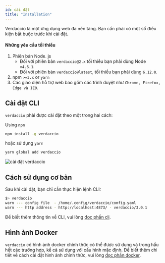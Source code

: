 ```yaml
---
id: cài đặt
title: "Installation"
---
```

Verdaccio là một ứng dụng web đa nền tảng. Bạn cần phải có một số điều kiện bắt buộc trước khi cài đặt.

#### Những yêu cầu tối thiểu

1. Phiên bản Node. js 
    - Đối với phiên bản `verdaccio@2.x` tối thiểu bạn phải dùng Node `v4.6.1`.
    - Đối với phiên bản `verdaccio@latest`, tối thiểu bạn phải dùng `6.12.0`.
2. npm `>=3.x` or `yarn`
3. Các giao diện hỗ trợ web bao gồm các trình duyệt như `Chrome, Firefox, Edge và IE9`.

## Cài đặt CLI

`verdaccio` phải được cài đặt theo một trong hai cách:

Using `npm`

```bash
npm install -g verdaccio
```

hoặc sử dụng `yarn`

```bash
yarn global add verdaccio
```

![cài đặt verdaccio](/svg/install_verdaccio.gif)

## Cách sử dụng cơ bản

Sau khi cài đặt, bạn chỉ cần thực hiện lệnh CLI:

```bash
$> verdaccio
warn --- config file  - /home/.config/verdaccio/config.yaml
warn --- http address - http://localhost:4873/ - verdaccio/3.0.1
```

Để biết thêm thông tin về CLI, vui lòng [ đọc phần cli](cli.md).

## Hình ảnh Docker

`verdaccio` có hình ảnh docker chính thức có thể được sử dụng và trong hầu hết các trường hợp, kể cả sử dụng với cấu hình mặc định. Để biết thêm chi tiết về cách cài đặt hình ảnh chính thức, vui lòng [đọc phần docker](docker.md).